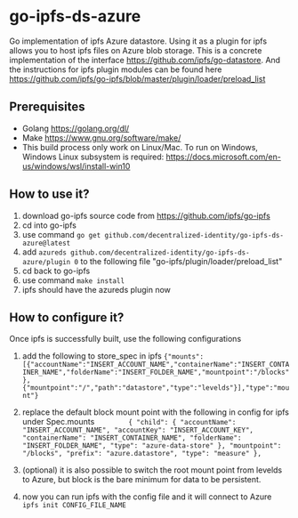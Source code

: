 # go-ipfs-ds-azure
Go implementation of ipfs Azure datastore. Using it as a plugin for ipfs allows you to host ipfs files on Azure blob storage.
This is a concrete implementation of the interface https://github.com/ipfs/go-datastore. And the instructions for ipfs plugin modules can be found here https://github.com/ipfs/go-ipfs/blob/master/plugin/loader/preload_list

## Prerequisites
- Golang https://golang.org/dl/
- Make https://www.gnu.org/software/make/
- This build process only work on Linux/Mac. To run on Windows, Windows Linux subsystem is required: https://docs.microsoft.com/en-us/windows/wsl/install-win10


## How to use it?
1. download go-ipfs source code from https://github.com/ipfs/go-ipfs
2. cd into go-ipfs
3. use command `go get github.com/decentralized-identity/go-ipfs-ds-azure@latest`
4. add `azureds github.com/decentralized-identity/go-ipfs-ds-azure/plugin 0` to the following file "go-ipfs/plugin/loader/preload_list"
5. cd back to go-ipfs
6. use command `make install`
7. ipfs should have the azureds plugin now

## How to configure it?
Once ipfs is successfully built, use the following configurations

1. add the following to store_spec in ipfs
`{"mounts":[{"accountName":"INSERT_ACCOUNT_NAME","containerName":"INSERT_CONTAINER_NAME","folderName":"INSERT_FOLDER_NAME","mountpoint":"/blocks"},{"mountpoint":"/","path":"datastore","type":"levelds"}],"type":"mount"}`

2. replace the default block mount point with the following in config for ipfs under Spec.mounts
`        {
          "child": {
            "accountName": "INSERT_ACCOUNT_NAME",
            "accountKey": "INSERT_ACCOUNT_KEY",
            "containerName": "INSERT_CONTAINER_NAME",
            "folderName": "INSERT_FOLDER_NAME",
            "type": "azure-data-store"
          },
          "mountpoint": "/blocks",
          "prefix": "azure.datastore",
          "type": "measure"
        },`

3. (optional) it is also possible to switch the root mount point from levelds to Azure, but block is the bare minimum for data to be persistent.

4. now you can run ipfs with the config file and it will connect to Azure `ipfs init CONFIG_FILE_NAME`

